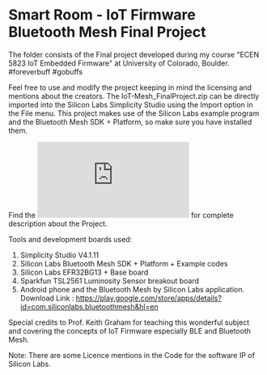 # Smart Room - IoT Firmware Bluetooth Mesh Final Project
 
The folder consists of the Final project developed during my course "ECEN 5823 IoT Embedded Firmware" at University of Colorado, Boulder. 
#foreverbuff 
#gobuffs

Feel free to use and modify the project keeping in mind the licensing and mentions about the creators.
The IoT-Mesh_FinalProject.zip can be directly imported into the Silicon Labs Simplicity Studio using the Import option in the File menu.
This project makes use of the Silicon Labs example program and the Bluetooth Mesh SDK + Platform, so make sure you have installed them.

Find the ![Project Report](https://github.com/sdsxpln/ECEN-5823-IoT-Firmware/blob/master/Smart%20Room%20IoT%20Final%20Project/Project%20report.pdf) for complete description about the Project.

Tools and development boards used: 

1. Simplicity Studio V4.1.11
2. Silicon Labs Bluetooth Mesh SDK + Platform + Example codes
3. Silicon Labs EFR32BG13 + Base board
4. Sparkfun TSL2561 Luminosity Sensor breakout board
5. Android phone and the Bluetooth Mesh by Silicon Labs application. Download Link : https://play.google.com/store/apps/details?id=com.siliconlabs.bluetoothmesh&hl=en

Special credits to Prof. Keith Graham for teaching this wonderful subject and covering the concepts of IoT Firmware especially BLE and Bluetooth Mesh.

Note: There are some Licence mentions in the Code for the software IP of Silicon Labs.




